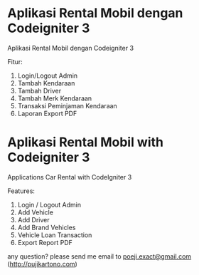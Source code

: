 # Aplikasi Rental Mobil dengan Codeigniter 3
Aplikasi Rental Mobil dengan Codeigniter 3

Fitur:<br>
1. Login/Logout Admin<br>
2. Tambah Kendaraan<br>
3. Tambah Driver<br>
4. Tambah Merk Kendaraan<br>
5. Transaksi Peminjaman Kendaraan<br>
6. Laporan Export PDF


# Aplikasi Rental Mobil with Codeigniter 3
Applications Car Rental with CodeIgniter 3

Features:<br>
1. Login / Logout Admin<br>
2. Add Vehicle<br>
3. Add Driver<br>
4. Add Brand Vehicles<br>
5. Vehicle Loan Transaction<br>
6. Export Report PDF

any question? please send me email to poeji.exact@gmail.com (http://pujikartono.com)
